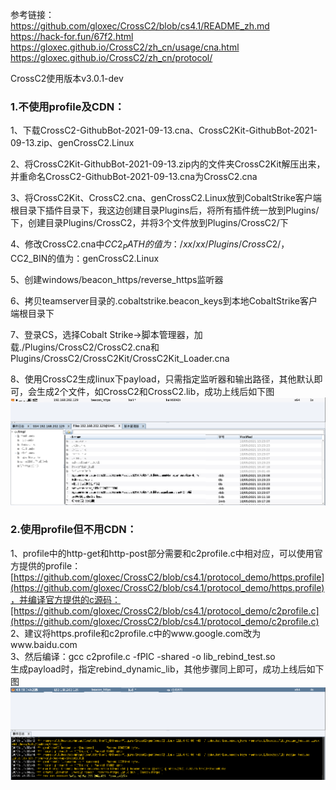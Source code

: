 参考链接：  
https://github.com/gloxec/CrossC2/blob/cs4.1/README_zh.md  
https://hack-for.fun/67f2.html  
https://gloxec.github.io/CrossC2/zh_cn/usage/cna.html  
https://gloxec.github.io/CrossC2/zh_cn/protocol/  

CrossC2使用版本v3.0.1-dev

### 1.不使用profile及CDN：  
1、下载CrossC2-GithubBot-2021-09-13.cna、CrossC2Kit-GithubBot-2021-09-13.zip、genCrossC2.Linux  

2、将CrossC2Kit-GithubBot-2021-09-13.zip内的文件夹CrossC2Kit解压出来，并重命名CrossC2-GithubBot-2021-09-13.cna为CrossC2.cna  

3、将CrossC2Kit、CrossC2.cna、genCrossC2.Linux放到CobaltStrike客户端根目录下插件目录下，我这边创建目录Plugins后，将所有插件统一放到Plugins/下，创建目录Plugins/CrossC2，并将3个文件放到Plugins/CrossC2/下  

4、修改CrossC2.cna中$CC2_PATH的值为：/xx/xx/Plugins/CrossC2/，$CC2_BIN的值为：genCrossC2.Linux  

5、创建windows/beacon_https/reverse_https监听器  

6、拷贝teamserver目录的.cobaltstrike.beacon_keys到本地CobaltStrike客户端根目录下  

7、登录CS，选择Cobalt Strike->脚本管理器，加载./Plugins/CrossC2/CrossC2.cna和Plugins/CrossC2/CrossC2Kit/CrossC2Kit_Loader.cna  

8、使用CrossC2生成linux下payload，只需指定监听器和输出路径，其他默认即可，会生成2个文件，如CrossC2和CrossC2.lib，成功上线后如下图  
![image](./pic/1.png)  

### 2.使用profile但不用CDN：
1、profile中的http-get和http-post部分需要和c2profile.c中相对应，可以使用官方提供的profile：[https://github.com/gloxec/CrossC2/blob/cs4.1/protocol_demo/https.profile](https://github.com/gloxec/CrossC2/blob/cs4.1/protocol_demo/https.profile)，并编译官方提供的c源码：[https://github.com/gloxec/CrossC2/blob/cs4.1/protocol_demo/c2profile.c](https://github.com/gloxec/CrossC2/blob/cs4.1/protocol_demo/c2profile.c)  
2、建议将https.profile和c2profile.c中的www.google.com改为www.baidu.com  
3、然后编译：gcc c2profile.c -fPIC -shared -o lib_rebind_test.so  
生成payload时，指定rebind_dynamic_lib，其他步骤同上即可，成功上线后如下图  
![image](./pic/2.png)  
